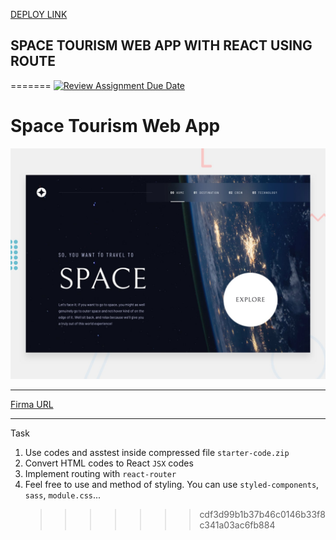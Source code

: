 [DEPLOY LINK](https://space-app-nahidhsynli.netlify.app/)

## SPACE TOURISM WEB APP WITH REACT USING ROUTE

=======
[![Review Assignment Due Date](https://classroom.github.com/assets/deadline-readme-button-24ddc0f5d75046c5622901739e7c5dd533143b0c8e959d652212380cedb1ea36.svg)](https://classroom.github.com/a/35yazvC9)

# Space Tourism Web App

![Preview](./preview.jpg)

---

[Firma URL](https://www.figma.com/file/ShpqfgLwd6YKakHwjFkViq/space-tourism-website?type=design&node-id=0%3A1529&mode=design&t=MbKLS0XnBh2E3TiA-1)

---

Task

1. Use codes and asstest inside compressed file `starter-code.zip`
2. Convert HTML codes to React `JSX` codes
3. Implement routing with `react-router`
4. Feel free to use and method of styling. You can use `styled-components`, `sass`, `module.css`...
   > > > > > > > cdf3d99b1b37b46c0146b33f8c341a03ac6fb884
